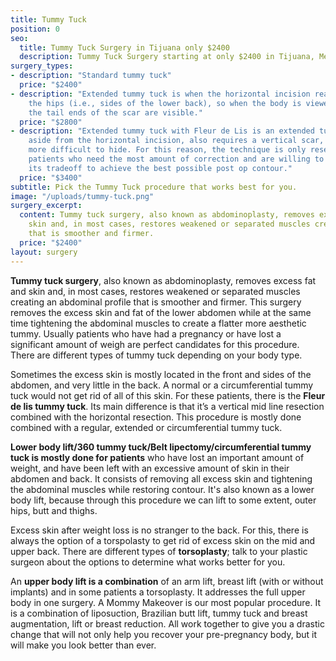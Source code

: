 ```yaml
---
title: Tummy Tuck
position: 0
seo:
  title: Tummy Tuck Surgery in Tijuana only $2400
  description: Tummy Tuck Surgery starting at only $2400 in Tijuana, Mexico
surgery_types:
- description: "​Standard tummy tuck"
  price: "$2400​"
- description: "​Extended tummy tuck is when the horizontal incision reaches around
    the hips (i.e., sides of the lower back), so when the body is viewed ​​posteriorly
    the tail ends of the scar are visible."
  price: "$2800​"
- description: "​Extended tummy tuck with Fleur de Lis is an extended tummy tuck that,
    ​​​​aside from the horizontal incision, also requires a vertical scar, which is
    ​​more difficult to hide. For this reason, the technique is only reserved for
    ​​patients who need the most amount of correction and are willing to ​​accept
    its tradeoff to achieve the best possible post op contour."
  price: "$3400"
subtitle: Pick the Tummy Tuck procedure that works best for you.
image: "/uploads/tummy-tuck.png"
surgery_excerpt:
  content: Tummy tuck surgery, also known as abdominoplasty, removes excess fat and
    skin and, in most cases, restores weakened or separated muscles creating a stomach
    that is smoother and firmer.
  price: "$2400"
layout: surgery
---
```


**Tummy tuck surgery**, also known as abdominoplasty, removes excess fat and skin and, in most cases, restores weakened or separated muscles creating an abdominal profile that is smoother and firmer. This surgery removes the excess skin and fat of the lower abdomen while at the same time tightening the abdominal muscles to create a flatter more aesthetic tummy. Usually patients who have had a pregnancy or have lost a significant amount of weigh are perfect candidates for this procedure.  There are different types of tummy tuck depending on your body type.

Sometimes the excess skin is mostly located in the front and sides of the abdomen, and very little in the back. A normal or a circumferential tummy tuck would not get rid of all of this skin. For these patients, there is the **Fleur de lis tummy tuck**. Its main difference is that it’s a vertical mid line resection combined with the horizontal resection. This procedure is mostly done combined with a regular, extended or circumferential tummy tuck.

**Lower body lift/360 tummy tuck/Belt lipectomy/circumferential tummy tuck is mostly done for patients** who have lost an important amount of weight, and have been left with an excessive amount of skin in their abdomen and back. It consists of removing all excess skin and tightening the abdominal muscles while restoring contour. It's also known as a lower body lift, because through this procedure we can lift to some extent, outer hips, butt and thighs.

Excess skin after weight loss is no stranger to the back. For this, there is always the option of a torspolasty to get rid of excess skin on the mid and upper back. There are different types of **torsoplasty**; talk to your plastic surgeon about the options to determine what works better for you.

An **upper body lift is a combination** of an arm lift, breast lift (with or without implants) and in some patients a torsoplasty. It addresses the full upper body in one surgery. A Mommy Makeover is our most popular procedure. It is a combination of liposuction, Brazilian butt lift, tummy tuck and breast augmentation, lift or breast reduction. All work together to give you a drastic change that will not only help you recover your pre-pregnancy body, but it will make you look better than ever.
